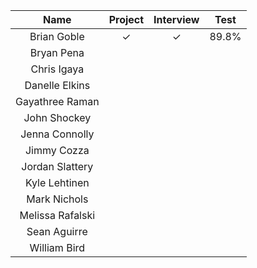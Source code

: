 
Name            | Project | Interview | Test |
:--------------:|:-------:|:---------:|:----:|
Brian Goble     |✓        |✓          |89.8% |
Bryan Pena      |         |          | |
Chris Igaya     |         |          | |
Danelle Elkins  |         |          | |
Gayathree Raman |         |          | |
John Shockey    |         |          | |
Jenna Connolly  |         |          | |
Jimmy Cozza     |         |          | |
Jordan Slattery |         |          | |
Kyle Lehtinen   |         |          | |
Mark Nichols    |         |          | |
Melissa Rafalski|         |          | |
Sean Aguirre    |         |          | |
William Bird    |         |          | |
